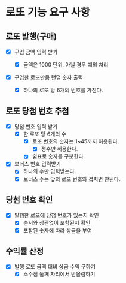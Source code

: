 # 로또 기능 요구 사항

## 로또 발행(구매)

- [x] 구입 금액 입력 받기

  - [x] 금액은 1000 단위, 아닐 경우 예외 처리

- [x] 구입한 로또만큼 랜덤 숫자 출력
  - [x] 하나의 로또 당 6개의 번호를 가진다.

## 로또 당첨 번호 추첨

- [x] 당첨 번호 입력 받기
  - [x] 한 로또 당 6개의 수
    - [x] 로또 번호의 숫자는 1~45까지 허용된다.
      - [x] 정수만 허용한다.
    - [x] 쉼표로 숫자를 구분한다.
- [x] 보너스 번호 입력받기
  - [x] 하나의 수만 입력받는다.
  - [x] 보너스 수는 앞의 로또 번호와 겹치면 안된다.

## 당첨 번호 확인

- [x] 발행한 로또에 당첨 번호가 있는지 확인
  - [x] 순서와 상관없이 포함된지 확인
  - [x] 포함된 숫자에 따라 상금을 부여

## 수익률 산정

- [x] 발행 로또 금액 대비 상금 수익 구하기
  - [x] 소수점 둘째 자리에서 반올림하기
